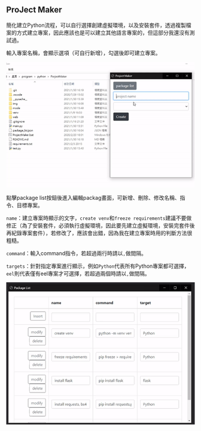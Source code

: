 ## ProJect Maker
簡化建立Python流程，可以自行選擇創建虛擬環境，以及安裝套件，透過複製檔案的方式建立專案，因此應該也是可以建立其他語言專案的，但這部分我還沒有測試過。


輸入專案名稱，會顯示選項（可自行新增），勾選後即可建立專案。


![demo](./img/demo.gif)

點擊package list按鈕後進入編輯packag畫面，可新增、刪除、修改名稱、指令、目標專案。

`name`：建立專案時顯示的文字，`create venv`和`freeze requirements`建議不要做修正（為了安裝套件，必須執行虛擬環境，因此要先建立虛擬環境，安裝完套件後再紀錄專案套件），若修改了，應該會出錯，因為我在建立專案時用的判斷方法很粗糙。

`command`：輸入command指令，若超過兩行時請以`,`做間隔。

`targets`：針對指定專案進行顯示，例如`Python`代表所有Python專案都可選擇，`eel`則代表僅有eel專案才可選擇，若超過兩個時請以`,`做間隔。


![demo2](./img/demo2.gif)
